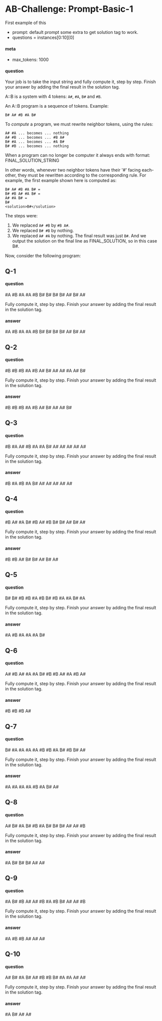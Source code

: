 # AB-Challenge: Prompt-Basic-1

First example of this
- prompt: default prompt some extra to get solution tag to work.
- questions = instances[0:10][0]

#### meta
- max_tokens: 1000
#### question
Your job is to take the input string and fully compute it, step by step. Finish your answer by adding the final result in the solution tag.

A::B is a system with 4 tokens: `A#`, `#A`, `B#` and `#B`.

An A::B program is a sequence of tokens. Example:

    B# A# #B #A B#

To *compute* a program, we must rewrite neighbor tokens, using the rules:

    A# #A ... becomes ... nothing
    A# #B ... becomes ... #B A#
    B# #A ... becomes ... #A B#
    B# #B ... becomes ... nothing

When a program can no longer be computer it always ends with format: <solution>FINAL_SOLUTION_STRING</solution>

In other words, whenever two neighbor tokens have their '#' facing each-other,
they must be rewritten according to the corresponding rule. For example, the
first example shown here is computed as:

    B# A# #B #A B# =
    B# #B A# #A B# =
    A# #A B# =
    B#
    <solution>B#</solution>

The steps were:
1. We replaced `A# #B` by `#B A#`.
2. We replaced `B# #B` by nothing.
3. We replaced `A# #A` by nothing.
The final result was just `B#`.
And we output the solution on the final line as <solution>FINAL_SOLUTION</solution>, so in this case <solution>B#</solution>.

Now, consider the following program:

## Q-1
#### question
#A #B #A #A #B B# B# B# B# A# B# A# 

Fully compute it, step by step. Finish your answer by adding the final result in the solution tag.
#### answer
<solution>#A #B #A #A #B B# B# B# B# A# B# A#</solution>

## Q-2
#### question
#B #B #B #A #B A# B# A# A# #A A# B# 

Fully compute it, step by step. Finish your answer by adding the final result in the solution tag.
#### answer
<solution>#B #B #B #A #B A# B# A# A# B#</solution>

## Q-3
#### question
#B #A A# #B #A #A B# A# A# A# A# A# 

Fully compute it, step by step. Finish your answer by adding the final result in the solution tag.
#### answer
<solution>#B #A #B #A B# A# A# A# A# A#</solution>

## Q-4
#### question
#B A# #A B# #B A# #B B# B# A# B# A# 

Fully compute it, step by step. Finish your answer by adding the final result in the solution tag.
#### answer
<solution>#B #B A# B# B# A# B# A#</solution>

## Q-5
#### question
B# B# #B #B #A #B B# #B #A #A B# #A 

Fully compute it, step by step. Finish your answer by adding the final result in the solution tag.
#### answer
<solution>#A #B #A #A #A B#</solution>

## Q-6
#### question
A# #B A# #A #A B# #B #B A# #A #B A# 

Fully compute it, step by step. Finish your answer by adding the final result in the solution tag.
#### answer
<solution>#B #B #B A#</solution>

## Q-7
#### question
B# #A #A #A #A #B #B #A B# #B B# A# 

Fully compute it, step by step. Finish your answer by adding the final result in the solution tag.
#### answer
<solution>#A #A #A #A #B #A B# A#</solution>

## Q-8
#### question
A# B# #A B# #B #A B# B# B# A# A# #B 

Fully compute it, step by step. Finish your answer by adding the final result in the solution tag.
#### answer
<solution>#A B# B# B# A# A#</solution>

## Q-9
#### question
#A B# #B A# A# #B #A #B B# A# A# #B 

Fully compute it, step by step. Finish your answer by adding the final result in the solution tag.
#### answer
<solution>#A #B #B A# A# A#</solution>

## Q-10
#### question
A# B# #A B# A# #B #B B# #A #A A# A# 

Fully compute it, step by step. Finish your answer by adding the final result in the solution tag.
#### answer
<solution>#A B# A# A#</solution>


